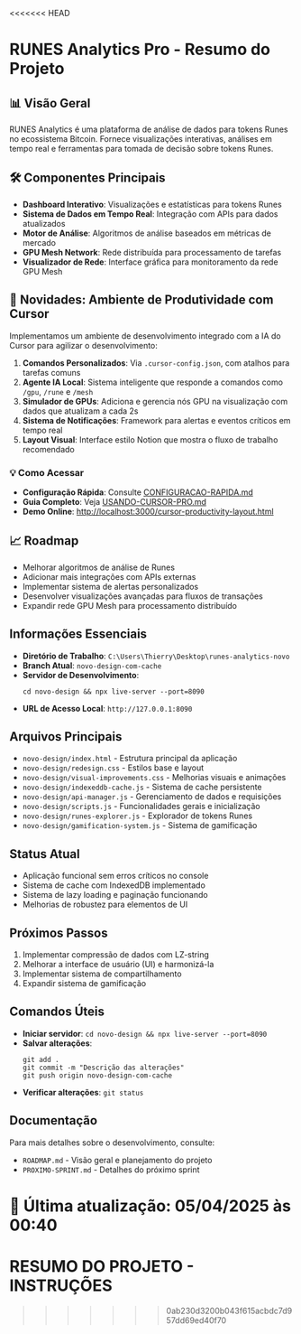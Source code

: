 <<<<<<< HEAD
# RUNES Analytics Pro - Resumo do Projeto

## 📊 Visão Geral

RUNES Analytics é uma plataforma de análise de dados para tokens Runes no ecossistema Bitcoin. Fornece visualizações interativas, análises em tempo real e ferramentas para tomada de decisão sobre tokens Runes.

## 🛠️ Componentes Principais

- **Dashboard Interativo**: Visualizações e estatísticas para tokens Runes
- **Sistema de Dados em Tempo Real**: Integração com APIs para dados atualizados
- **Motor de Análise**: Algoritmos de análise baseados em métricas de mercado
- **GPU Mesh Network**: Rede distribuída para processamento de tarefas
- **Visualizador de Rede**: Interface gráfica para monitoramento da rede GPU Mesh

## 🚀 Novidades: Ambiente de Produtividade com Cursor

Implementamos um ambiente de desenvolvimento integrado com a IA do Cursor para agilizar o desenvolvimento:

1. **Comandos Personalizados**: Via `.cursor-config.json`, com atalhos para tarefas comuns
2. **Agente IA Local**: Sistema inteligente que responde a comandos como `/gpu`, `/rune` e `/mesh`
3. **Simulador de GPUs**: Adiciona e gerencia nós GPU na visualização com dados que atualizam a cada 2s
4. **Sistema de Notificações**: Framework para alertas e eventos críticos em tempo real
5. **Layout Visual**: Interface estilo Notion que mostra o fluxo de trabalho recomendado

### 💡 Como Acessar

- **Configuração Rápida**: Consulte [CONFIGURACAO-RAPIDA.md](CONFIGURACAO-RAPIDA.md)
- **Guia Completo**: Veja [USANDO-CURSOR-PRO.md](USANDO-CURSOR-PRO.md)
- **Demo Online**: [http://localhost:3000/cursor-productivity-layout.html](http://localhost:3000/cursor-productivity-layout.html)

## 📈 Roadmap

- Melhorar algoritmos de análise de Runes
- Adicionar mais integrações com APIs externas
- Implementar sistema de alertas personalizados
- Desenvolver visualizações avançadas para fluxos de transações
- Expandir rede GPU Mesh para processamento distribuído

## Informações Essenciais
- **Diretório de Trabalho**: `C:\Users\Thierry\Desktop\runes-analytics-novo`
- **Branch Atual**: `novo-design-com-cache`
- **Servidor de Desenvolvimento**: 
  ```
  cd novo-design && npx live-server --port=8090
  ```
- **URL de Acesso Local**: `http://127.0.0.1:8090`

## Arquivos Principais
- `novo-design/index.html` - Estrutura principal da aplicação
- `novo-design/redesign.css` - Estilos base e layout
- `novo-design/visual-improvements.css` - Melhorias visuais e animações
- `novo-design/indexeddb-cache.js` - Sistema de cache persistente
- `novo-design/api-manager.js` - Gerenciamento de dados e requisições
- `novo-design/scripts.js` - Funcionalidades gerais e inicialização
- `novo-design/runes-explorer.js` - Explorador de tokens Runes
- `novo-design/gamification-system.js` - Sistema de gamificação

## Status Atual
- Aplicação funcional sem erros críticos no console
- Sistema de cache com IndexedDB implementado
- Sistema de lazy loading e paginação funcionando
- Melhorias de robustez para elementos de UI

## Próximos Passos
1. Implementar compressão de dados com LZ-string
2. Melhorar a interface de usuário (UI) e harmonizá-la
3. Implementar sistema de compartilhamento
4. Expandir sistema de gamificação

## Comandos Úteis
- **Iniciar servidor**: `cd novo-design && npx live-server --port=8090`
- **Salvar alterações**:
  ```
  git add .
  git commit -m "Descrição das alterações"
  git push origin novo-design-com-cache
  ```
- **Verificar alterações**: `git status`

## Documentação
Para mais detalhes sobre o desenvolvimento, consulte:
- `ROADMAP.md` - Visão geral e planejamento do projeto
- `PROXIMO-SPRINT.md` - Detalhes do próximo sprint 

📅 Última atualização: 05/04/2025 às 00:40
=======
# RESUMO DO PROJETO - INSTRUÇÕES
>>>>>>> 0ab230d3200b043f615acbdc7d957dd69ed40f70
